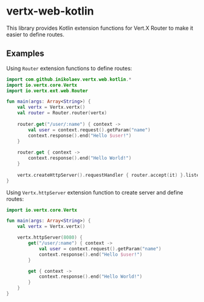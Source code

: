 # vertx-web-kotlin

This library provides Kotlin extension functions for Vert.X Router to make it easier to define routes.

## Examples

Using `Router` extension functions to define routes:

```kotlin
import com.github.inikolaev.vertx.web.kotlin.*
import io.vertx.core.Vertx
import io.vertx.ext.web.Router

fun main(args: Array<String>) {
    val vertx = Vertx.vertx()
    val router = Router.router(vertx)
    
    router.get("/user/:name") { context ->
        val user = context.request().getParam("name")
        context.response().end("Hello $user!")
    }
    
    router.get { context ->
        context.response().end("Hello World!")
    }
    
    vertx.createHttpServer().requestHandler { router.accept(it) }.listen(8080)
}
```

Using `Vertx.httpServer` extension function to create server and define routes:

```kotlin
import io.vertx.core.Vertx

fun main(args: Array<String>) {
    val vertx = Vertx.vertx()

    vertx.httpServer(8080) {
        get("/user/:name") { context ->
            val user = context.request().getParam("name")
            context.response().end("Hello $user!")
        }

        get { context ->
            context.response().end("Hello World!")
        }
    }
}
```
